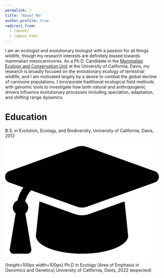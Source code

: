 ```yaml
---
permalink: /
title: "About Me"
author_profile: true
redirect_from: 
  - /about/
  - /about.html
---
```


I am an ecologist and evolutionary biologist with a passion for all things wildlife, though my research interests are definitely biased towards mammalian mesocarnivores. As a Ph.D. Candidate in the [Mammalian Ecology and Conservation Unit](https://mecu.ucdavis.edu) at the University of California, Davis, my research is broadly focused on the evolutionary ecology of terrestrial wildlife, and I am motivated largely by a desire to combat the global decline of carnivore populations. I incorporate traditional ecological field methods with genomic tools to investigate how both natural and anthropogenic drivers influence evolutionary processes including speciation, adaptation, and shifting range dynamics. 

# Education
<i class="fa-solid fa-graduation-cap"></i> B.S. in Evolution, Ecology, and Biodiversity, University of California, Davis, 2012
![fa-crown](/images/graduation-cap-solid.svg){height=100px width=100px} Ph.D in Ecology [Area of Emphasis in Genomics and Genetics]  University of California, Davis, 2022 (expected)

